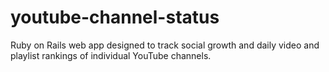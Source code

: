 youtube-channel-status
======================

Ruby on Rails web app designed to track social growth and daily video and playlist rankings of individual YouTube channels.